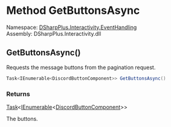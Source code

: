 # Method GetButtonsAsync

Namespace: [DSharpPlus.Interactivity.EventHandling](DSharpPlus.Interactivity.EventHandling.md)  
Assembly: DSharpPlus.Interactivity.dll

## <a id="DSharpPlus_Interactivity_EventHandling_IPaginationRequest_GetButtonsAsync"></a>GetButtonsAsync\(\)

Requests the message buttons from the pagination request.

```csharp
Task<IEnumerable<DiscordButtonComponent>> GetButtonsAsync()
```

### Returns

[Task](https://learn.microsoft.com/dotnet/api/system.threading.tasks.task\-1)<[IEnumerable](https://learn.microsoft.com/dotnet/api/system.collections.generic.ienumerable\-1)<[DiscordButtonComponent](DSharpPlus.Entities.DiscordButtonComponent.md)\>\>

The buttons.

